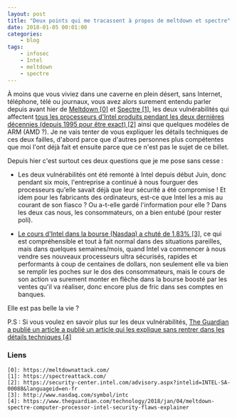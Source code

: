 ```yaml
---
layout: post
title: "Deux points qui me tracassent à propos de meltdown et spectre"
date: 2018-01-05 00:01:00
categories:
    - blog
tags:
    - infosec
    - Intel
    - meltdown
    - spectre
---
```


À moins que vous viviez dans une caverne en plein désert, sans Internet, téléphone, télé ou journaux, vous avez alors surement entendu parler depuis avant hier de [Meltdown \[0\]][0] et [Spectre \[1\]][1], les deux vulnérabilités qui affectent [tous les processeurs d'Intel produits pendant les deux dernières décennies (depuis 1995 pour être exact) \[2\]][2] ainsi que quelques modèles de ARM (AMD ?). Je ne vais tenter de vous expliquer les détails techniques de ces deux failles, d'abord parce que d'autres personnes plus compétentes que moi l'ont déjà fait et ensuite parce que ce n'est pas le sujet de ce billet.

Depuis hier c'est surtout ces deux questions que je me pose sans cesse :
- Les deux vulnérabilités ont été remonté à Intel depuis début Juin, donc pendant six mois, l'entreprise a continué à nous fourguer des processeurs qu'elle savait déjà que leur sécurité a été compromise ! Et idem pour les fabricants des ordinateurs, est-ce que Intel les a mis au courant de son fiasco ? Ou a-t-elle gardé l'information pour elle ? Dans les deux cas nous, les consommateurs, on a bien entubé (pour rester poli).

- [Le cours d'Intel dans la bourse (Nasdaq) a chuté de 1,83% \[3\]][3], ce qui est compréhensible et tout à fait normal dans des situations pareilles, mais dans quelques semaines/mois, quand Intel va commencer à nous vendre ses nouveaux processeurs ultra sécurisés, rapides et performants à coup de centaines de dollars, non seulement elle va bien se remplir les poches sur le dos des consommateurs, mais le cours de son action va surement monter en flèche dans la bourse boosté par les ventes qu'il va réaliser, donc encore plus de fric dans ses comptes en banques.

Elle est pas belle la vie ?

P.S : Si vous voulez en savoir plus sur les deux vulnérabilités, [The Guardian a publié un article a publié un article qui les explique sans rentrer dans les détails techniques \[4\]][4]

### Liens
~~~
[0]: https://meltdownattack.com/
[1]: https://spectreattack.com/
[2]: https://security-center.intel.com/advisory.aspx?intelid=INTEL-SA-00088&languageid=en-fr
[3]: http://www.nasdaq.com/symbol/intc
[4]: https://www.theguardian.com/technology/2018/jan/04/meltdown-spectre-computer-processor-intel-security-flaws-explainer
~~~
[0]: https://meltdownattack.com/
[1]: https://spectreattack.com/
[2]: https://security-center.intel.com/advisory.aspx?intelid=INTEL-SA-00088&languageid=en-fr
[3]: http://www.nasdaq.com/symbol/intc
[4]: https://www.theguardian.com/technology/2018/jan/04/meltdown-spectre-computer-processor-intel-security-flaws-explainer
